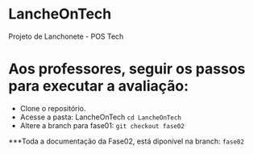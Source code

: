 # LancheOnTech
Projeto de Lanchonete - POS Tech

# Aos professores, seguir os passos para executar a avaliação:
- Clone o repositório.
- Acesse a pasta: LancheOnTech `cd LancheOnTech`
- Altere a branch para fase01: `git checkout fase02`

***Toda a documentação da Fase02, está diponível na branch: `fase02`

